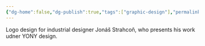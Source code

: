 ```yaml
---
{"dg-home":false,"dg-publish":true,"tags":["graphic-design"],"permalink":"/graphics-design/yony/","dgPassFrontmatter":true}
---
```


Logo design for industrial designer Jonáš Strahcoň, who presents his work udner YONY design.